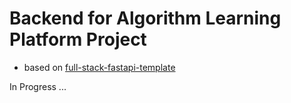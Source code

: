 # Backend for Algorithm Learning Platform Project

- based on [full-stack-fastapi-template](https://github.com/fastapi/full-stack-fastapi-template)

In Progress ...